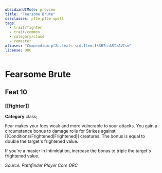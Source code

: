 ```yaml
---
obsidianUIMode: preview
title: "Fearsome Brute"
cssclasses: pf2e,pf2e-spell
tags:
  - trait/fighter
  - trait/common
  - category/class
  - remaster
aliases: "Compendium.pf2e.feats-srd.Item.1k3H7cnARIzAVCsm"
license: ORC
---
```

# Fearsome Brute
## Feat 10
### [[fighter]]

**Category** class; 




Fear makes your foes weak and more vulnerable to your attacks. You gain a circumstance bonus to damage rolls for Strikes against [[Conditions/Frightened|Frightened]] creatures. The bonus is equal to double the target's frightened value.

If you're a master in Intimidation, increase the bonus to triple the target's frightened value.

*Source: Pathfinder Player Core*
*ORC*